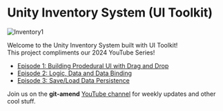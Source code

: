 # Unity Inventory System (UI Toolkit)

![Inventory1](https://github.com/adammyhre/Unity-Inventory-System/assets/38876398/9cd5e87d-c053-4997-81a3-b162491b87c7)

Welcome to the Unity Inventory System built with UI Toolkit!  
This project compliments our 2024 YouTube Series!  

- [Episode 1: Building Prodedural UI with Drag and Drop](https://youtu.be/MOiXqKFHAIs)
- [Episode 2: Logic, Data and Data Binding](https://youtu.be/g2a4ZK8cEso)
- [Episode 3: Save/Load Data Persistence](https://youtu.be/z1sMhGIgfoo)

Join us on the **git-amend** [YouTube channel](https://www.youtube.com/@git-amend?sub_confirmation=1) for weekly updates and other cool stuff.
